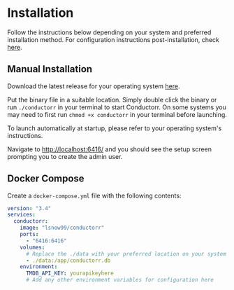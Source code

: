 # Installation

Follow the instructions below depending on your system and preferred installation method. For configuration instructions post-installation, check [here](/guide/configuration.html).

## Manual Installation

Download the latest release for your operating system [here](https://github.com/lsnow99/conductorr/releases).

Put the binary file in a suitable location. Simply double click the binary or run `./conductorr` in your terminal to start Conductorr. On some systems you may need to first run `chmod +x conductorr` in your terminal before launching.

To launch automatically at startup, please refer to your operating system's instructions.

Navigate to [http://localhost:6416/](http://localhost:6416/) and you should see the setup screen prompting you to create the admin user.

## Docker Compose

Create a `docker-compose.yml` file with the following contents:

```yml
version: "3.4"
services:
  conductorr:
    image: "lsnow99/conductorr"
    ports:
      - "6416:6416"
    volumes:
      # Replace the ./data with your preferred location on your system for the database file
      - ./data:/app/conductorr.db  
    environment:
      TMDB_API_KEY: yourapikeyhere
      # Add any other environment variables for configuration here
```
